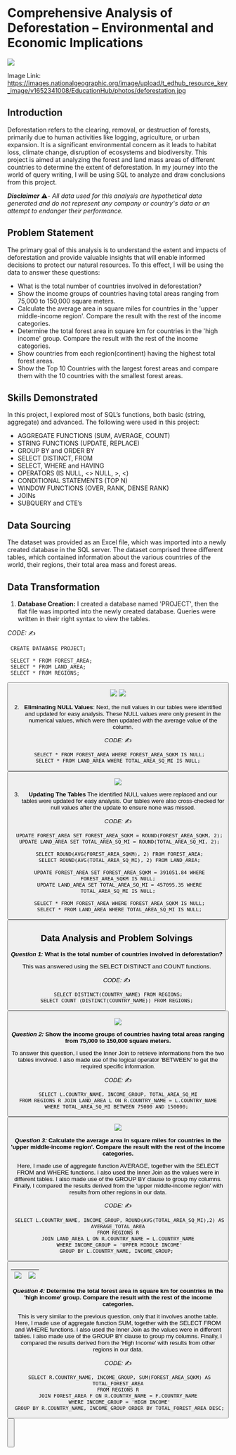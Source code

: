 # Comprehensive Analysis of Deforestation – Environmental and Economic Implications

![](deforestation_pic.jpg)

Image Link: https://images.nationalgeographic.org/image/upload/t_edhub_resource_key_image/v1652341008/EducationHub/photos/deforestation.jpg

## Introduction
Deforestation refers to the clearing, removal, or destruction of forests, primarily due to human activities like logging, agriculture, or urban expansion. It is a significant environmental concern as it leads to habitat loss, climate change, disruption of ecosystems and biodiversity. This project is aimed at analyzing the forest and land mass areas of different countries to determine the extent of deforestation. In my journey into the world of query writing, I will be using SQL to analyze and draw conclusions from this project. 

_**Disclaimer**_ ⚠️- _All data used for this analysis are hypothetical data generated and do not represent any company or country's data or an attempt to endanger their performance._

## Problem Statement
The primary goal of this analysis is to understand the extent and impacts of deforestation and provide valuable insights that will enable informed decisions to protect our natural resources. To this effect, I will be using the data to answer these questions:
- What is the total number of countries involved in deforestation?
- Show the income groups of countries having total areas ranging from 75,000 to 150,000 square meters.
- Calculate the average area in square miles for countries in the 'upper middle-income region'. Compare the result with the rest of the income categories.
- Determine the total forest area in square km for countries in the 'high income' group. Compare the result with the rest of the income categories.
- Show countries from each region(continent) having the highest total forest areas.
- Show the Top 10 Countries with the largest forest areas and compare them with the 10 countries with the smallest forest areas.

## Skills Demonstrated
In this project, I explored most of SQL’s functions, both basic (string, aggregate) and advanced. The following were used in this project:
- AGGREGATE FUNCTIONS (SUM, AVERAGE, COUNT)
- STRING FUNCTIONS (UPDATE, REPLACE)
- GROUP BY and ORDER BY
- SELECT DISTINCT, FROM 
- SELECT, WHERE and HAVING
- OPERATORS (IS NULL, <> NULL, >, <)
- CONDITIONAL STATEMENTS (TOP N)
- WINDOW FUNCTIONS (OVER, RANK, DENSE RANK)
- JOINs 
- SUBQUERY and CTE’s

## Data Sourcing 
The dataset was provided as an Excel file, which was imported into a newly created database in the SQL server. The dataset comprised three different tables, which contained information about the various countries of the world, their regions, their total area mass and forest areas.  

## Data Transformation
1. **Database Creation:** I created a database named 'PROJECT', then the flat file was imported into the  newly created database. Queries were written in their right syntax to view the tables.

_CODE:_ ✍️
<pre><code id="sqlQuery"> CREATE DATABASE PROJECT; 
  
 SELECT * FROM FOREST_AREA;
 SELECT * FROM LAND_AREA;
 SELECT * FROM REGIONS; </code></pre>
<button class="btn" data-clipboard-target="#sqlQuery">

![](DB_CREATION.png)                                                                                               ![](view_table.png)   

2. **Eliminating NULL Values**: Next, the null values in our tables were identified and updated for easy analysis. These NULL values were only present in the numerical values, which were then updated with the average value of the column. 

_CODE:_ ✍️
<pre><code id="sqlQuery"> SELECT * FROM FOREST_AREA WHERE FOREST_AREA_SQKM IS NULL;
 SELECT * FROM LAND_AREA WHERE TOTAL_AREA_SQ_MI IS NULL; 
</code></pre>
<button class="btn" data-clipboard-target="#sqlQuery">

![](view_nullvalues.png)  

3. **Updating The Tables** The identified NULL values were replaced and our tables were updated for easy analysis. Our tables were also cross-checked for null values after the update to ensure none was missed.

_CODE:_ ✍️
<pre><code id="sqlQuery"> UPDATE FOREST_AREA SET FOREST_AREA_SQKM = ROUND(FOREST_AREA_SQKM, 2);
 UPDATE LAND_AREA SET TOTAL_AREA_SQ_MI = ROUND(TOTAL_AREA_SQ_MI, 2);

 SELECT ROUND(AVG(FOREST_AREA_SQKM), 2) FROM FOREST_AREA;
 SELECT ROUND(AVG(TOTAL_AREA_SQ_MI), 2) FROM LAND_AREA;

 UPDATE FOREST_AREA SET FOREST_AREA_SQKM = 391051.84 WHERE FOREST_AREA_SQKM IS NULL;
 UPDATE LAND_AREA SET TOTAL_AREA_SQ_MI = 457095.35 WHERE TOTAL_AREA_SQ_MI IS NULL;

 SELECT * FROM FOREST_AREA WHERE FOREST_AREA_SQKM IS NULL;
 SELECT * FROM LAND_AREA WHERE TOTAL_AREA_SQ_MI IS NULL;
</code></pre>
<button class="btn" data-clipboard-target="#sqlQuery">

## Data Analysis and Problem Solvings
**_Question 1:_ What is the total number of countries involved in deforestation?** 
 
This was answered using the SELECT DISTINCT and COUNT functions.

_CODE:_ ✍️
<pre><code id="sqlQuery"> SELECT DISTINCT(COUNTRY_NAME) FROM REGIONS;
 SELECT COUNT (DISTINCT(COUNTRY_NAME)) FROM REGIONS; </code></pre>
<button class="btn" data-clipboard-target="#sqlQuery">

![](PT_1.png)

**_Question 2:_ Show the income groups of countries having total areas ranging from 75,000 to 150,000 square meters.**

To answer this question, I used the Inner Join to retrieve informations from the two tables involved. I also made use of the logical operator 'BETWEEN' to get the required specific information.

_CODE:_ ✍️
<pre><code id="sqlQuery"> SELECT L.COUNTRY_NAME, INCOME_GROUP, TOTAL_AREA_SQ_MI 
 FROM REGIONS R JOIN LAND_AREA L ON R.COUNTRY_NAME = L.COUNTRY_NAME 
 WHERE TOTAL_AREA_SQ_MI BETWEEN 75000 AND 150000;  </code></pre>
<button class="btn" data-clipboard-target="#sqlQuery">

![](PT_2.png)

**_Question 3:_ Calculate the average area in square miles for countries in the 'upper middle-income region'. Compare the result with the rest of the income categories.**

Here, I made use of aggregate function AVERAGE, together with the SELECT FROM and WHERE functions. I also used the Inner Join as the values were in different tables. I also made use of the GROUP BY clause to group my columns. Finally, I compared the results derived from the 'upper middle-income region' with results from other regions in our data.

_CODE:_ ✍️
<pre><code id="sqlQuery"> SELECT L.COUNTRY_NAME, INCOME_GROUP, ROUND(AVG(TOTAL_AREA_SQ_MI),2) AS AVERAGE_TOTAL_AREA
 FROM REGIONS R 
 JOIN LAND_AREA L ON R.COUNTRY_NAME = L.COUNTRY_NAME 
 WHERE INCOME_GROUP = 'UPPER MIDDLE INCOME'
 GROUP BY L.COUNTRY_NAME, INCOME_GROUP;  </code></pre>
<button class="btn" data-clipboard-target="#sqlQuery">

![](PT_3.png)                                                                       |                                                   ![](PT_3b.png) 
:----------------------------------------------------------------------------------:|:----------------------------------------------------------------------------------:

**_Question 4:_ Determine the total forest area in square km for countries in the 'high income' group. Compare the result with the rest of the income categories.**

This is very similar to the previous question, only that it involves anothe table. Here, I made use of aggregate function SUM, together with the SELECT FROM and WHERE functions. I also used the Inner Join as the values were in different tables. I also made use of the GROUP BY clause to group my columns. Finally, I compared the results derived from the 'High Income' with results from other regions in our data.

_CODE:_ ✍️
<pre><code id="sqlQuery"> SELECT R.COUNTRY_NAME, INCOME_GROUP, SUM(FOREST_AREA_SQKM) AS TOTAL_FOREST_AREA
 FROM REGIONS R 
 JOIN FOREST_AREA F ON R.COUNTRY_NAME = F.COUNTRY_NAME 
 WHERE INCOME_GROUP = 'HIGH INCOME'
 GROUP BY R.COUNTRY_NAME, INCOME_GROUP ORDER BY TOTAL_FOREST_AREA DESC;
<button class="btn" data-clipboard-target="#sqlQuery">
